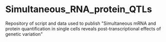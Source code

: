 # Simultaneous_RNA_protein_QTLs
Repository of script and data used to publish "Simultaneous mRNA and protein quantification in single cells reveals post-transcriptional effects of genetic variation"

